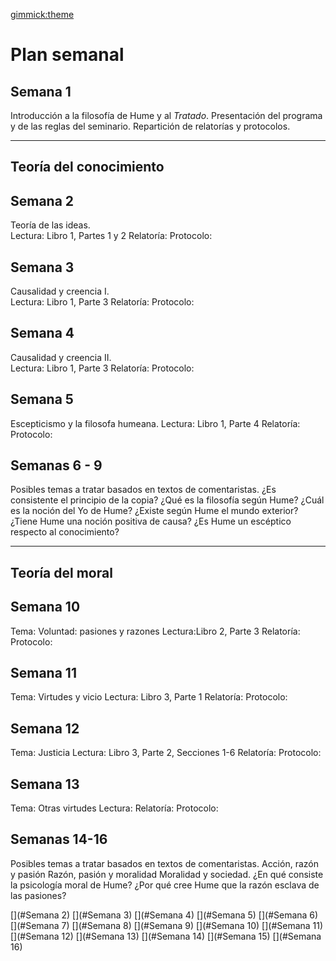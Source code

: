 [gimmick:theme](united)

# Plan semanal


## Semana 1
Introducción a la filosofía de Hume y al *Tratado*. Presentación del programa y de las reglas del seminario. Repartición de relatorías y protocolos. 

---

## Teoría del conocimiento

## Semana 2 
Teoría de las ideas.  
Lectura: Libro 1, Partes 1 y 2
Relatoría: 
Protocolo:  

## Semana 3 
Causalidad y creencia I.  
Lectura: Libro 1, Parte 3
Relatoría: 
Protocolo:  

## Semana 4 
Causalidad y creencia II.  
Lectura: Libro 1, Parte 3
Relatoría: 
Protocolo:  

## Semana 5
Escepticismo y la filosofa humeana. 
Lectura: Libro 1, Parte 4 
Relatoría: 
Protocolo:  

## Semanas 6 - 9
Posibles temas a tratar basados en textos de comentaristas.
¿Es consistente el principio de la copia?
¿Qué es la filosofía según Hume?
¿Cuál es la noción del Yo de Hume?
¿Existe según Hume el mundo exterior?
¿Tiene Hume una noción positiva de causa?
¿Es Hume un escéptico respecto al conocimiento?
 
--- 
## Teoría del moral

## Semana 10
Tema: Voluntad: pasiones y razones
Lectura:Libro 2, Parte 3
Relatoría: 
Protocolo: 

## Semana 11
Tema: Virtudes y vicio
Lectura: Libro 3, Parte 1
Relatoría: 
Protocolo: 

## Semana 12
Tema: Justicia
Lectura: Libro 3, Parte 2, Secciones 1-6 
Relatoría: 
Protocolo:  

## Semana 13
Tema: Otras virtudes
Lectura:
Relatoría: 
Protocolo:  

## Semanas 14-16
Posibles temas a tratar basados en textos de comentaristas.
Acción, razón y pasión
Razón, pasión y moralidad
Moralidad y sociedad.
¿En qué consiste la psicología moral de Hume?
¿Por qué cree Hume que la razón esclava de las pasiones?
<!-- toc -->
[](#Semana 2)
[](#Semana 3)
[](#Semana 4)
[](#Semana 5)
[](#Semana 6)
[](#Semana 7)
[](#Semana 8)
[](#Semana 9)
[](#Semana 10)
[](#Semana 11)
[](#Semana 12)
[](#Semana 13)
[](#Semana 14)
[](#Semana 15)
[](#Semana 16)
<!-- tocstop -->
